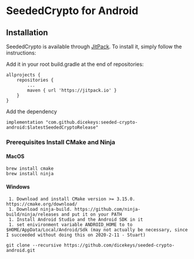 
# SeededCrypto for Android

## Installation

SeededCrypto is available through [JitPack](https://jitpack.io/). To install
it, simply follow the instructions:


Add it in your root build.gradle at the end of repositories:
```
allprojects {
    repositories {
        ...
        maven { url 'https://jitpack.io' }
    }
}
```

Add the dependency
```
implementation "com.github.dicekeys:seeded-crypto-android:$latestSeededCryptoRelease"
```


### Prerequisites Install CMake and Ninja

#### MacOS

```
brew install cmake
brew install ninja
```

#### Windows
```
 1. Download and install CMake version >= 3.15.0. https://cmake.org/download/
 1. Download ninja-build. https://github.com/ninja-build/ninja/releases and put it on your PATH
 1. Install Android Studio and the Android SDK in it
 1. set enivironment variable ANDROID_HOME to to $HOME/AppData/Local/Android/Sdk (may not actually be necessary, since I succeeded without doing this on 2020-2-11 - Stuart)
```

```
git clone --recursive https://github.com/dicekeys/seeded-crypto-android.git
```
